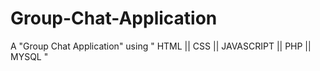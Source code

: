 # Group-Chat-Application
A "Group Chat Application" using " HTML || CSS || JAVASCRIPT || PHP || MYSQL "

